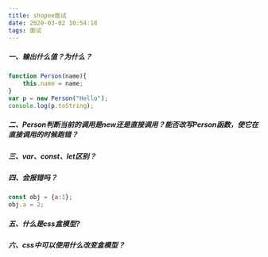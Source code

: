 ```yaml
---
title: shopee面试
date: 2020-03-02 10:54:18
tags: 面试
---
```

##### 一、输出什么值？为什么？
```javascript
function Person(name){
    this.name = name;
}
var p = new Person("Hello");
console.log(p.toString);
```
##### 二、Person判断当前的调用是new还是直接调用？能否改写Person函数，使它在直接调用的时候跑错？
##### 三、var、const、let区别？
##### 四、会报错吗？
```javascript
const obj = {a:1};
obj.a = 2;
```
##### 五、什么是css盒模型?
##### 六、css中可以使用什么改变盒模型？